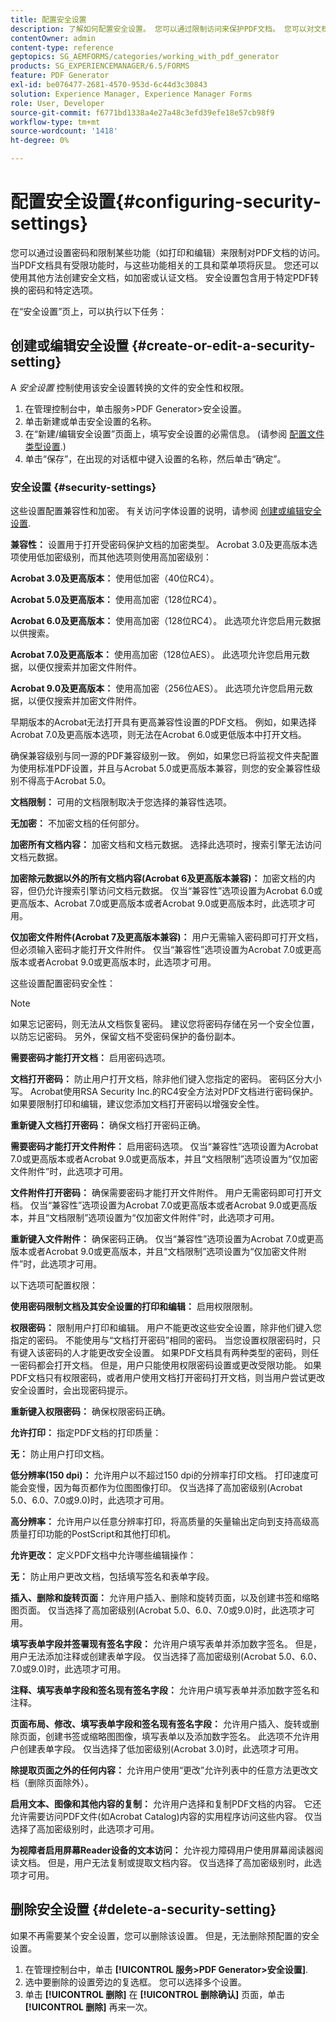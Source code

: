 ```yaml
---
title: 配置安全设置
description: 了解如何配置安全设置。 您可以通过限制访问来保护PDF文档。 您可以对文档进行加密、认证或密码保护。
contentOwner: admin
content-type: reference
geptopics: SG_AEMFORMS/categories/working_with_pdf_generator
products: SG_EXPERIENCEMANAGER/6.5/FORMS
feature: PDF Generator
exl-id: be076477-2681-4570-953d-6c44d3c30843
solution: Experience Manager, Experience Manager Forms
role: User, Developer
source-git-commit: f6771bd1338a4e27a48c3efd39efe18e57cb98f9
workflow-type: tm+mt
source-wordcount: '1418'
ht-degree: 0%

---
```


# 配置安全设置{#configuring-security-settings}

您可以通过设置密码和限制某些功能（如打印和编辑）来限制对PDF文档的访问。 当PDF文档具有受限功能时，与这些功能相关的工具和菜单项将灰显。 您还可以使用其他方法创建安全文档，如加密或认证文档。 安全设置包含用于特定PDF转换的密码和特定选项。

在“安全设置”页上，可以执行以下任务：

## 创建或编辑安全设置 {#create-or-edit-a-security-setting}

A *安全设置* 控制使用该安全设置转换的文件的安全性和权限。

1. 在管理控制台中，单击服务>PDF Generator>安全设置。
1. 单击新建或单击安全设置的名称。
1. 在“新建/编辑安全设置”页面上，填写安全设置的必需信息。 (请参阅 [配置文件类型设置](/help/forms/using/admin-help/configuring-file-type-settings.md#configuring-file-type-settings).)
1. 单击“保存”，在出现的对话框中键入设置的名称，然后单击“确定”。

### 安全设置 {#security-settings}

这些设置配置兼容性和加密。 有关访问字体设置的说明，请参阅 [创建或编辑安全设置](configuring-security-settings.md#create-or-edit-a-security-setting).

**兼容性：** 设置用于打开受密码保护文档的加密类型。 Acrobat 3.0及更高版本选项使用低加密级别，而其他选项则使用高加密级别：

**Acrobat 3.0及更高版本：** 使用低加密（40位RC4）。

**Acrobat 5.0及更高版本：** 使用高加密（128位RC4）。

**Acrobat 6.0及更高版本：** 使用高加密（128位RC4）。 此选项允许您启用元数据以供搜索。

**Acrobat 7.0及更高版本：** 使用高加密（128位AES）。 此选项允许您启用元数据，以便仅搜索并加密文件附件。

**Acrobat 9.0及更高版本：** 使用高加密（256位AES）。 此选项允许您启用元数据，以便仅搜索并加密文件附件。

早期版本的Acrobat无法打开具有更高兼容性设置的PDF文档。 例如，如果选择Acrobat 7.0及更高版本选项，则无法在Acrobat 6.0或更低版本中打开文档。

确保兼容级别与同一源的PDF兼容级别一致。 例如，如果您已将监视文件夹配置为使用标准PDF设置，并且与Acrobat 5.0或更高版本兼容，则您的安全兼容性级别不得高于Acrobat 5.0。

**文档限制：** 可用的文档限制取决于您选择的兼容性选项。

**无加密：** 不加密文档的任何部分。

**加密所有文档内容：** 加密文档和文档元数据。 选择此选项时，搜索引擎无法访问文档元数据。

**加密除元数据以外的所有文档内容(Acrobat 6及更高版本兼容)：** 加密文档的内容，但仍允许搜索引擎访问文档元数据。 仅当“兼容性”选项设置为Acrobat 6.0或更高版本、Acrobat 7.0或更高版本或者Acrobat 9.0或更高版本时，此选项才可用。

**仅加密文件附件(Acrobat 7及更高版本兼容)：** 用户无需输入密码即可打开文档，但必须输入密码才能打开文件附件。 仅当“兼容性”选项设置为Acrobat 7.0或更高版本或者Acrobat 9.0或更高版本时，此选项才可用。

这些设置配置密码安全性：

>[!NOTE]
>
>如果忘记密码，则无法从文档恢复密码。 建议您将密码存储在另一个安全位置，以防忘记密码。 另外，保留文档不受密码保护的备份副本。

**需要密码才能打开文档：** 启用密码选项。

**文档打开密码：** 防止用户打开文档，除非他们键入您指定的密码。 密码区分大小写。 Acrobat使用RSA Security Inc.的RC4安全方法对PDF文档进行密码保护。 如果要限制打印和编辑，建议您添加文档打开密码以增强安全性。

**重新键入文档打开密码：** 确保文档打开密码正确。

**需要密码才能打开文件附件：** 启用密码选项。 仅当“兼容性”选项设置为Acrobat 7.0或更高版本或者Acrobat 9.0或更高版本，并且“文档限制”选项设置为“仅加密文件附件”时，此选项才可用。

**文件附件打开密码：** 确保需要密码才能打开文件附件。 用户无需密码即可打开文档。 仅当“兼容性”选项设置为Acrobat 7.0或更高版本或者Acrobat 9.0或更高版本，并且“文档限制”选项设置为“仅加密文件附件”时，此选项才可用。

**重新键入文件附件：** 确保密码正确。 仅当“兼容性”选项设置为Acrobat 7.0或更高版本或者Acrobat 9.0或更高版本，并且“文档限制”选项设置为“仅加密文件附件”时，此选项才可用。

以下选项可配置权限：

**使用密码限制文档及其安全设置的打印和编辑：** 启用权限限制。

**权限密码：** 限制用户打印和编辑。 用户不能更改这些安全设置，除非他们键入您指定的密码。 不能使用与“文档打开密码”相同的密码。 当您设置权限密码时，只有键入该密码的人才能更改安全设置。 如果PDF文档具有两种类型的密码，则任一密码都会打开文档。 但是，用户只能使用权限密码设置或更改受限功能。 如果PDF文档只有权限密码，或者用户使用文档打开密码打开文档，则当用户尝试更改安全设置时，会出现密码提示。

**重新键入权限密码：** 确保权限密码正确。

**允许打印：** 指定PDF文档的打印质量：

**无：** 防止用户打印文档。

**低分辨率(150 dpi)：** 允许用户以不超过150 dpi的分辨率打印文档。 打印速度可能会变慢，因为每页都作为位图图像打印。 仅当选择了高加密级别(Acrobat 5.0、6.0、7.0或9.0)时，此选项才可用。

**高分辨率：** 允许用户以任意分辨率打印，将高质量的矢量输出定向到支持高级高质量打印功能的PostScript和其他打印机。

**允许更改：** 定义PDF文档中允许哪些编辑操作：

**无：** 防止用户更改文档，包括填写签名和表单字段。

**插入、删除和旋转页面：** 允许用户插入、删除和旋转页面，以及创建书签和缩略图页面。 仅当选择了高加密级别(Acrobat 5.0、6.0、7.0或9.0)时，此选项才可用。

**填写表单字段并签署现有签名字段：** 允许用户填写表单并添加数字签名。 但是，用户无法添加注释或创建表单字段。 仅当选择了高加密级别(Acrobat 5.0、6.0、7.0或9.0)时，此选项才可用。

**注释、填写表单字段和签名现有签名字段：** 允许用户填写表单并添加数字签名和注释。

**页面布局、修改、填写表单字段和签名现有签名字段：** 允许用户插入、旋转或删除页面，创建书签或缩略图图像，填写表单以及添加数字签名。 此选项不允许用户创建表单字段。 仅当选择了低加密级别(Acrobat 3.0)时，此选项才可用。

**除提取页面之外的任何内容：** 允许用户使用“更改”允许列表中的任意方法更改文档（删除页面除外）。

**启用文本、图像和其他内容的复制：** 允许用户选择和复制PDF文档的内容。 它还允许需要访问PDF文件(如Acrobat Catalog)内容的实用程序访问这些内容。 仅当选择了高加密级别时，此选项才可用。

**为视障者启用屏幕Reader设备的文本访问：** 允许视力障碍用户使用屏幕阅读器阅读文档。 但是，用户无法复制或提取文档内容。 仅当选择了高加密级别时，此选项才可用。

## 删除安全设置 {#delete-a-security-setting}

如果不再需要某个安全设置，您可以删除该设置。 但是，无法删除预配置的安全设置。

1. 在管理控制台中，单击 **[!UICONTROL 服务>PDF Generator>安全设置]**.
1. 选中要删除的设置旁边的复选框。 您可以选择多个设置。
1. 单击 **[!UICONTROL 删除]** 在 **[!UICONTROL 删除确认]** 页面，单击 **[!UICONTROL 删除]** 再来一次。
